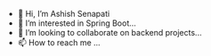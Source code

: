 - 👋 Hi, I’m Ashish Senapati
- 👀 I’m interested in Spring Boot...
- 💞️ I’m looking to collaborate on backend projects...
- 📫 How to reach me ...

<!---
ash0202/ash0202 is a ✨ special ✨ repository because its `README.md` (this file) appears on your GitHub profile.
You can click the Preview link to take a look at your changes.
--->
